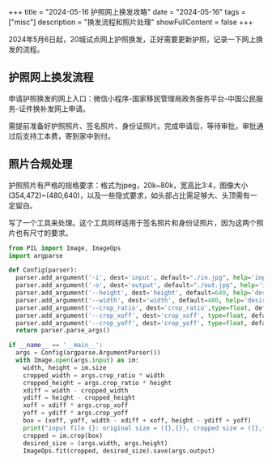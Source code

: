 
+++
title = "2024-05-16 护照网上换发攻略"
date = "2024-05-16"
tags = ["misc"]
description = "换发流程和照片处理"
showFullContent = false
+++

2024年5月6日起，20城试点网上护照换发，正好需要更新护照，记录一下网上换发的流程。

## 护照网上换发流程
申请护照换发的网上入口：微信小程序-国家移民管理局政务服务平台-中国公民服务-证件换补发网上申请。

需提前准备好护照照片、签名照片、身份证照片。完成申请后，等待审批，审批通过后支持工本费，寄到家中到付。

## 照片合规处理
护照照片有严格的规格要求：格式为jpeg，20k~80k，宽高比3:4，图像大小(354,472)~(480,640)，以及一些隐式要求，如头部占比需足够大、头顶需有一定留白。

写了一个工具来处理。这个工具同样适用于签名照片和身份证照片，因为这两个照片也有尺寸的要求。

```python
from PIL import Image, ImageOps
import argparse

def Config(parser):
  parser.add_argument('-i', dest='input', default="./in.jpg", help='input photo path')
  parser.add_argument('-o', dest='output', default="./out.jpg", help='input photo path')
  parser.add_argument('--height', dest='height', default=640, help='desired output height')
  parser.add_argument('--width', dest='width', default=480, help='desired output width')
  parser.add_argument('--crop_ratio', dest='crop_ratio',type=float, default=0.8, help='crop_ratio = cropped_size/original_size')
  parser.add_argument('--crop_xoff', dest='crop_xoff', type=float, default=0.5, help='0: left-aligned, 0.5: mid, 1: right-aligned')
  parser.add_argument('--crop_yoff', dest='crop_yoff', type=float, default=0.5, help='0: up-aligned, 0.5: mid, 1: down-aligned')
  return parser.parse_args()

if __name__ == '__main__':
  args = Config(argparse.ArgumentParser())
  with Image.open(args.input) as im:
    width, height = im.size
    cropped_width = args.crop_ratio * width
    cropped_height = args.crop_ratio * height
    xdiff = width - cropped_width
    ydiff = height - cropped_height
    xoff = xdiff * args.crop_xoff
    yoff = ydiff * args.crop_yoff
    box = (xoff, yoff, width - xdiff + xoff, height - ydiff + yoff)
    print("input file {}: original size = ({},{}), cropped size = ({},{}), cropped region={}, desired size = ({},{})".format(args.input, width, height, cropped_width, cropped_height, box, args.width, args.height))
    cropped = im.crop(box)
    desired_size = (args.width, args.height)
    ImageOps.fit(cropped, desired_size).save(args.output)
```

